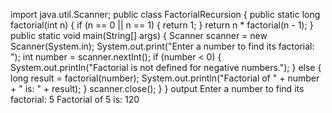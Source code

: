 import java.util.Scanner;
public class FactorialRecursion {
    public static long factorial(int n) {
        if (n == 0 || n == 1) {
            return 1;
        }
        return n * factorial(n - 1);
    }
    public static void main(String[] args) {
        Scanner scanner = new Scanner(System.in);
        System.out.print("Enter a number to find its factorial: ");
        int number = scanner.nextInt();
        if (number < 0) {
            System.out.println("Factorial is not defined for negative numbers.");
        } else {
            long result = factorial(number);
            System.out.println("Factorial of " + number + " is: " + result);
        }
        scanner.close();
    }
}
output
Enter a number to find its factorial: 5
Factorial of 5 is: 120

